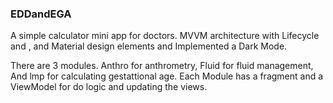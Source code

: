 ### EDDandEGA
A simple calculator mini app for doctors. MVVM architecture with Lifecycle and , and Material design elements and Implemented a Dark Mode.

There are 3 modules. Anthro for anthrometry, Fluid for fluid management, And lmp for calculating gestattional age.
Each Module has a fragment and a ViewModel for do logic and updating the views.
